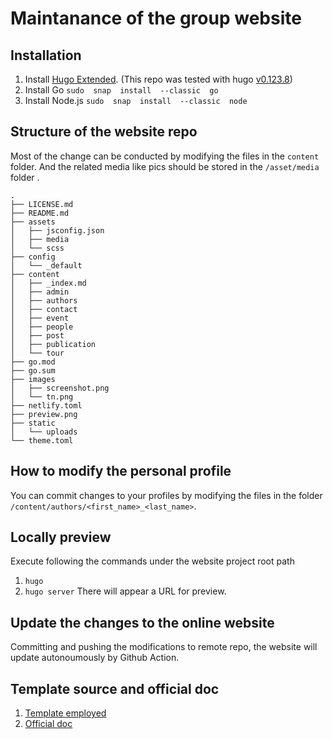 


# Maintanance of the group website
## Installation
1. Install [Hugo Extended](https://github.com/gohugoio/hugo/releases?page=3). (This repo was tested with hugo [v0.123.8](https://github.com/gohugoio/hugo/releases/tag/v0.123.8))
2. Install Go ``sudo  snap  install  --classic  go``
3. Install Node.js ``sudo  snap  install  --classic  node``
## Structure of the website repo
Most of the change can be conducted by modifying the files in the ``content`` folder. And the related media like pics should be stored in the ``/asset/media`` folder . 
```
.
├── LICENSE.md
├── README.md
├── assets
│   ├── jsconfig.json
│   ├── media
│   └── scss
├── config
│   └── _default
├── content
│   ├── _index.md
│   ├── admin
│   ├── authors
│   ├── contact
│   ├── event
│   ├── people
│   ├── post
│   ├── publication
│   └── tour
├── go.mod
├── go.sum
├── images
│   ├── screenshot.png
│   └── tn.png
├── netlify.toml
├── preview.png
├── static
│   └── uploads
└── theme.toml
```
## How to modify the personal profile
You can commit changes to your profiles by modifying the files in the folder ``/content/authors/<first_name>_<last_name>``.
## Locally preview
Execute following the commands under the website project root path  
1. ``hugo``
2. ``hugo server``
	There will appear a URL for preview.
## Update the changes to the online website
Committing and pushing the modifications to remote repo, the website will update autonoumously by Github Action. 
## Template source and official doc
1. [Template employed](https://hugoblox.com/templates/details/research-group/)
1. [Official doc](https://docs.hugoblox.com/zh-cn/getting-started/install-hugo/)